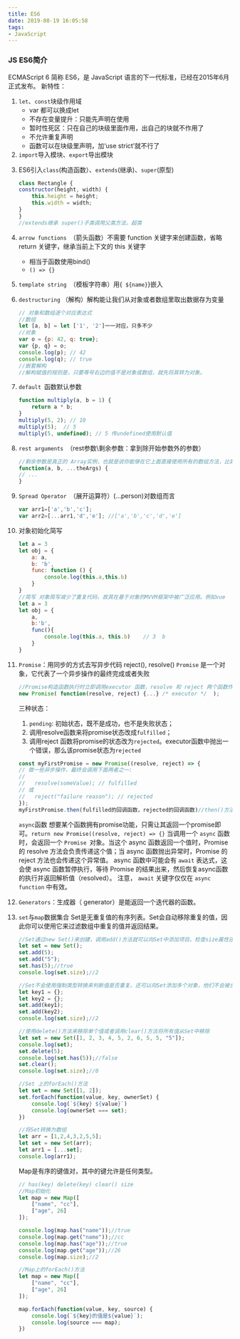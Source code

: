 ```yaml
---
title: ES6
date: 2019-08-19 16:05:58
tags:
- JavaScript
---
```

### JS ES6简介
ECMAScript 6 简称 ES6，是 JavaScript 语言的下一代标准，已经在2015年6月正式发布。
新特性：
1. `let`、`const`块级作用域
    - var 都可以换成let
    - 不存在变量提升：只能先声明在使用
    - 暂时性死区：只在自己的块级里面作用，出自己的块就不作用了
    - 不允许重复声明
    - 函数可以在块级里声明，加‘use strict’就不行了
2. `import`导入模块、`export`导出模块

<!-- more -->

3. ES6引入`class`(构造函数）、`extends`(继承)、`super`(原型)
    ``` js
    class Rectangle {
    constructor(height, width) {
        this.height = height;
        this.width = width;
    }
    }
    //extends继承 super()子类调用父类方法，超类
    ```
4. `arrow functions `（箭头函数）不需要 function 关键字来创建函数，省略 return 关键字，继承当前上下文的 this 关键字
    - 相当于函数使用bind()
    - `() => {}`
5. `template string `（模板字符串）用{` ${name}`}嵌入
6. `destructuring` （解构）解构能让我们从对象或者数组里取出数据存为变量
    ``` js
    // 对象和数组逐个对应表达式
    //数组
    let [a, b] = let ['1', '2']一一对应，只多不少
    //对象
    var o = {p: 42, q: true};
    var {p, q} = o;
    console.log(p); // 42
    console.log(q); // true
    //嵌套解构
    //解构赋值的规则是，只要等号右边的值不是对象或数组，就先将其转为对象。
    ```
7. `default `函数默认参数
    ``` js
    function multiply(a, b = 1) {
        return a * b;
    }
    multiply(5, 2); // 10
    multiply(5);  // 5
    multiply(5, undefined); // 5 传undefined使用默认值
    ```
8. `rest arguments `（rest参数\剩余参数：拿到除开始参数外的参数）
    ``` js
    //剩余参数是真正的 Array实例，也就是说你能够在它上面直接使用所有的数组方法，比如 sort，map，forEach或pop
    function(a, b, ...theArgs) {
    // ...
    }
    ```
9. `Spread Operator `（展开运算符）(...person)对数组而言
    ``` js
    var arr1=['a','b','c'];
    var arr2=[...arr1,'d','e']; //['a','b','c','d','e']
    ```
10. 对象初始化简写
    ``` js
    let a = 3
    let obj = {
        a: a,
        b: 'b',
        func: function () {
            console.log(this.a,this.b)
        }
    }
    //简写 对象简写减少了重复代码，故其在基于对象的MVVM框架中被广泛应用。例如vue
    let a = 3
    let obj = {
        a,
        b:'b',
        func(){
            console.log(this.a, this.b)    // 3  b
        }
    }
    ```
11. `Promise`：用同步的方式去写异步代码 reject(), resolve()
    `Promise` 是一个对象，它代表了一个异步操作的最终完成或者失败
    ``` js
    //Promise构造函数执行时立即调用executor 函数，resolve 和 reject 两个函数作为参数传递给executor
    new Promise( function(resolve, reject) {...} /* executor */  );
    ```

    三种状态：
    1. `pending`: 初始状态，既不是成功，也不是失败状态；
    2. 调用resolve函数来将promise状态改成`fulfilled`；
    3. 调用reject 函数将promise的状态改为`rejected`。executor函数中抛出一个错误，那么该promise状态为`rejected`

    ``` js
    const myFirstPromise = new Promise((resolve, reject) => {
    // 做一些异步操作，最终会调用下面两者之一:
    //
    //   resolve(someValue); // fulfilled
    // 或
    //   reject("failure reason"); // rejected
    });
    myFirstPromise.then(fulfilled的回调函数，rejected的回调函数)//then()方法返回一个Promise。它最多需要有两个参数：Promise 的成功和失败情况的回调函数。
    ```

    `async`函数
    想要某个函数拥有promise功能，只需让其返回一个promise即可。`return new Promise((resolve, reject) => {}`
    当调用一个 `async` 函数时，会返回一个 `Promise `对象。当这个 async 函数返回一个值时，Promise 的 resolve 方法会负责传递这个值；当 async 函数抛出异常时，Promise 的 reject 方法也会传递这个异常值。
    async 函数中可能会有 `await` 表达式，这会使 async 函数暂停执行，等待 Promise  的结果出来，然后恢复async函数的执行并返回解析值（resolved）。
    注意， `await` 关键字仅仅在 `async function` 中有效。

12. `Generators`：生成器（ generator）是能返回一个迭代器的函数。
13. `set`与`map`数据集合
    Set是无重复值的有序列表。Set会自动移除重复的值，因此你可以使用它来过滤数组中重复的值并返回结果。

    ``` js
    //Set通过new Set()来创建，调用add()方法就可以向Set中添加项目。检查size属性还能查看其中包含多少项。使用has()方法来测试某个值是否存在于set中
    let set = new Set();
    set.add(5);
    set.add("5");
    set.has(5);//true
    console.log(set.size);//2

    //Set不会使用强制类型转换来判断值是否重复。还可以向Set添加多个对象，他们不会被合并为同一项。
    let key1 = {};
    let key2 = {};
    set.add(key1);
    set.add(key2);
    console.log(set.size);//2

    //使用delete()方法来移除单个值或者调用clear()方法将所有值从Set中移除
    let set = new Set([1, 2, 3, 4, 5, 2, 6, 5, 5, "5"]);
    console.log(set);
    set.delete(5);
    console.log(set.has(5));//false
    set.clear();
    console.log(set.size);//0

    //Set 上的forEach()方法
    let set = new Set([1, 2]);
    set.forEach(function(value, key, ownerSet) {
        console.log(`${key} ${value}`)
        console.log(ownerSet === set);
    })

    //将Set转换为数组
    let arr = [1,2,4,3,2,5,5];
    let set = new Set(arr);
    let arr1 = [...set];
    console.log(arr1);
    ```

    Map是有序的键值对，其中的键允许是任何类型。

    ``` js
    // has(key) delete(key) clear() size
    //Map初始化
    let map = new Map([
        ["name", "cc"],
        ["age", 26]
    ]);

    console.log(map.has("name"));//true
    console.log(map.get("name"));//cc
    console.log(map.has("age"));//true
    console.log(map.get("age"));//26
    console.log(map.size);//2

    //Map上的forEach()方法
    let map = new Map([
        ["name", "cc"],
        ["age", 26]
    ]);

    map.forEach(function(value, key, source) {
        console.log(`${key}的值是${value}`);
        console.log(source === map);
    })
    ```
